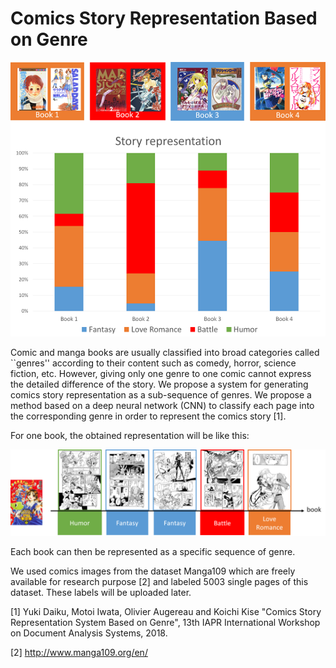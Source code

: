 # Comics Story Representation Based on Genre

![Comparing the story for different books](Story2.png)


Comic and manga books are usually classified into broad categories called ``genres'' according to their content such as comedy, horror, science fiction, etc. However, giving only one genre to one comic cannot express the detailed difference of the story. We propose a system for generating comics story representation as a sub-sequence of genres. We propose a method based on a deep neural network (CNN) to classify each page into the corresponding genre in order to represent the comics story [1].

For one book, the obtained representation will be like this:

![Representation of the story for one book](Story.png)

Each book can then be represented as a specific sequence of genre. 


We used comics images from the dataset Manga109 which are freely available for research purpose [2] and labeled 5003 single pages of this dataset. These labels will be uploaded later.


[1] Yuki Daiku, Motoi Iwata, Olivier Augereau and Koichi Kise "Comics Story Representation System Based on Genre", 13th IAPR International Workshop on Document Analysis Systems, 2018.

[2] http://www.manga109.org/en/
